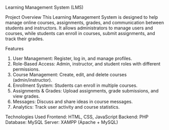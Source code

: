 Learning Management System (LMS)

Project Overview
This Learning Management System is designed to help manage online courses, assignments, grades, and communication between students and instructors.
It allows administrators to manage users and courses, while students can enroll in courses, submit assignments, and track their grades.

Features
1. User Management: Register, log in, and manage profiles.
2. Role-Based Access: Admin, instructor, and student roles with different permissions.
3. Course Management: Create, edit, and delete courses (admin/instructor).
4. Enrollment System: Students can enroll in multiple courses.
5. Assignments & Grades: Upload assignments, grade submissions, and view grades.
6. Messages: Discuss and share ideas in course messages.
7. Analytics: Track user activity and course statistics.

Technologies Used
Frontend: HTML, CSS, JavaScript
Backend: PHP
Database: MySQL
Server: XAMPP (Apache + MySQL)

